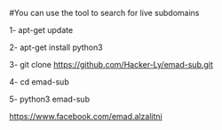 #You can use the tool to search for live subdomains


1- apt-get update


2- apt-get install python3


3- git clone https://github.com/Hacker-Ly/emad-sub.git


4- cd emad-sub


5- python3 emad-sub


https://www.facebook.com/emad.alzalitni
